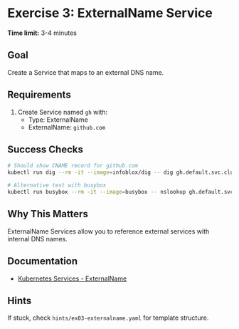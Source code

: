 # Exercise 3: ExternalName Service

**Time limit:** 3-4 minutes

## Goal
Create a Service that maps to an external DNS name.

## Requirements
1. Create Service named `gh` with:
   - Type: ExternalName
   - ExternalName: `github.com`

## Success Checks
```bash
# Should show CNAME record for github.com
kubectl run dig --rm -it --image=infoblox/dig -- dig gh.default.svc.cluster.local

# Alternative test with busybox
kubectl run busybox --rm -it --image=busybox -- nslookup gh.default.svc.cluster.local
```

## Why This Matters
ExternalName Services allow you to reference external services with internal DNS names.

## Documentation
- [Kubernetes Services - ExternalName](https://kubernetes.io/docs/concepts/services-networking/service/#externalname)

## Hints
If stuck, check `hints/ex03-externalname.yaml` for template structure.

